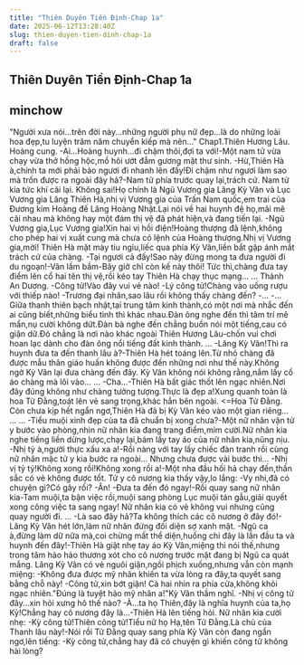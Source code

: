 ```yaml
---
title: "Thiên Duyên Tiền Định-Chap 1a"
date: 2025-06-12T13:28:40Z
slug: thien-duyen-tien-dinh-chap-1a
draft: false
---
```


## Thiên Duyên Tiền Định-Chap 1a

## minchow

"Người xưa nói...trên đời này...những người phụ nữ đẹp...là do những loài hoa đẹp,tu luyện trăm năm chuyển kiếp mà nên..."
Chap1.Thiên Hương Lâu.
Hoàng cung.
-Ai...Hoàng huynh...đi chậm thôi,đợi ta với!-Một nam tử vừa chạy vừa thở hồng hộc,mồ hôi ướt đẫm gương mặt thư sinh.
-Hừ,Thiên Hà à,chính ta mới phải bảo ngươi đi nhanh lên đấy!Đi chậm như ngươi làm sao mà trốn được ra ngoài đây hả?-Nam tử phía trước quay lại,trách cứ.
Nam tử kia tức khí cãi lại.
Không sai!Họ chính là Ngũ Vương gia Lăng Kỳ Vân và Lục Vương gia Lăng Thiên Hà,nhị vị Vương gia của Trấn Nam quốc,em trai của Đương kim Hoàng đế Lăng Hoàng Nhật.Lại nói về hai huynh đệ họ,mãi mê cãi nhau mà không hay một đám thị vệ đã phát hiện,và đang tiến lại.
-Ngũ Vương gia,Lục Vương gia!Xin hai vị hồi điện!Hoàng thượng đã lệnh,không cho phép hai vị xuất cung mà chưa có lệnh của Hoàng thượng.Nhị vị Vương gia,mời!
Thiên Hà mặt mày tiu ngỉu,liếc qua phía Kỳ Vân,liền bắt gặp ánh mắt trách cứ của chàng.
-Tại ngươi cả đấy!Sao này đừng mong ta đưa người đi du ngoạn!-Vân lầm bầm-Bây giờ chỉ còn kế này thôi!
Tức thì,chàng đưa tay điểm lên cổ hai tên thị vệ,rồi kéo tay Thiên Hà chạy thục mạng...
...
Thành An Dương.
-Công tử!Vào đây vui vẻ nào!
-Lý công tử!Chàng vào uống rượu với thiếp nào!
-Trương đại nhân,sao lâu rồi không thấy chàng đến?
-...
-...
Giữa thanh thiên bạch nhật,tại trung tâm kinh thành,có một nơi mà nhắc đến ai cũng biết,những biểu tình thì khác nhau.Đàn ông nghe đến thì tâm trí mê mẩn,nụ cười không dứt.Đàn bà nghe đến chẳng buồn nói một tiếng,cau có giận dữ.Đó chẳng là nơi nào khác ngoài Thiên Hương Lâu-chốn vui chơi hoan lạc dành cho đàn ông nổi tiếng đất kinh thành.
...
-Lăng Kỳ Vân!Thì ra huynh đưa ta đến thanh lâu à?-Thiên Hà hét toáng lên.Từ nhỏ chàng đã được mẫu thân giáo huấn không được đến những nơi như thế này.Không ngờ Kỳ Vân lại đưa chàng đến đây.
Kỳ Vân không nói không rằng,nắm lấy cổ áo chàng mà lôi vào...
...
-Cha...-Thiên Hà bất giác thốt lên ngạc nhiên.Nơi đây đúng không như chàng tưởng tượng.Thực là đẹp a!Xung quanh toàn là hoa Tử Đằng,toát lên vẻ sang trọng,khác hẳn bên ngoài.
<=Hoa Tử Đằng.
Còn chưa kịp hết ngẩn ngơ,Thiên Hà đã bị Kỳ Vân kéo vào một gian riêng...
...
...
-Tiểu muội xinh đẹp của ta đã chuẩn bị xong chưa?-Một nữ nhân vận tử y bước vào phòng,nhìn nữ nhân kia đang trang điểm,mỉm cười.Nữ nhân kia nghe tiếng liền dừng lược,chạy lại,bám lấy tay áo của nữ nhân kia,nũng nịu.
-Nhị tỷ à,người thực xấu xa a!-Rồi nàng với tay lấy chiếc đàn tranh rồi cùng nữ nhân mặc tử y kia bước ra ngoài...
Nhưng chưa được vài bước thì...
-Nhị vị tỷ tỷ!Không xong rồi!Không xong rồi a!-Một nha đầu hối hả chạy đến,thần sắc có vẻ không được tốt.
Tử y cô nương kia thấy vậy,lo lắng:
-Vy nhi,đã có chuyện gì?Có gây rối?
-Ân!
-Đưa ta đến đó ngay!-Rồi quay sang nữ nhân kia-Tam muội,ta bận việc rồi,muội sang phòng Lục muội tán gẫu,giải quyết xong công việc ta sang ngay!
Nữ nhân kia có vẻ không vui nhưng cũng quay người đi.
...
-Là sao đây hả?Ta không thích các cô nương ở đây đó!-Lăng Kỳ Vân hét lớn,làm nữ nhân đứng đối diện sợ xanh mặt.
-Ngũ ca à,đừng làm dữ nữa mà,coi chừng mất thể diện,huống chi đây là lần đầu ta và huynh đến đây!-Thiên Hà giật nhẹ tay áo Kỳ Vân,miệng thì nói thế,nhưng trong tâm hảo hảo thương xót cho cô nương trước mặt đang bị Ngũ ca quát mắng.
Lăng Kỳ Vân có vẻ nguôi giận,ngồi phịch xuống,nhưng vẫn còn mạnh miệng:
-Không đưa được mỹ nhân khiến ta vừa lòng ra đây,ta quyết sang bằng chỗ này!
-Công tử,xin bớt giận!
Cả hai nhìn ra phía cửa,không khỏi ngạc nhiên."Đúng là tuyệt hảo mỹ nhân a!"Kỳ Vân thầm nghĩ.
-Nhị vị công tử đây...xin hỏi xưng hô thế nào?
-À...ta họ Thiên,đây là nghĩa huynh của ta,họ Kỳ!Chẳng hay cô nương đây là...-Thiên Hà lên tiếng hỏi.
Nữ nhân kia cười nhẹ:
-Kỳ công tử!Thiên công tử!Tiểu nữ họ Hạ,tên Tử Đằng.Là chủ của Thanh lâu này!-Nói rồi Tử Đằng quay sang phía Kỳ Vân còn đang ngẩn ngơ,lên tiếng:
-Kỳ công tử,chẳng hay đã có chuyện gì khiến công tử không hài lòng?